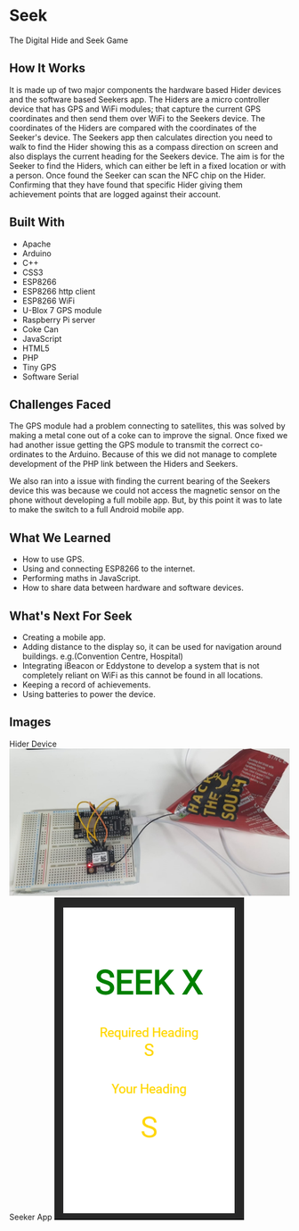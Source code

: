 # Seek
The Digital Hide and Seek Game

## How It Works
It is made up of two major components the hardware based Hider devices and the software based Seekers app. The Hiders are a micro controller device that has GPS and WiFi modules; that capture the current GPS coordinates and then send them over WiFi to the Seekers device. The coordinates of the Hiders are compared with the coordinates of the Seeker's device. The Seekers app then calculates direction you need to walk to find the Hider showing this as a compass direction on screen and also displays the current heading for the Seekers device. The aim is for the Seeker to find the Hiders, which can either be left in a fixed location or with a person. Once found the Seeker can scan the NFC chip on the Hider. Confirming that they have found that specific Hider giving them achievement points that are logged against their account.

## Built With
* Apache
* Arduino
* C++
* CSS3
* ESP8266
* ESP8266 http client
* ESP8266 WiFi
* U-Blox 7 GPS module
* Raspberry Pi server
* Coke Can
* JavaScript
* HTML5
* PHP
* Tiny GPS
* Software Serial

## Challenges Faced
The GPS module had a problem connecting to satellites, this was solved by making a metal cone out of a coke can to improve the signal. Once fixed we had another issue getting the GPS module to transmit the correct co-ordinates to the Arduino. Because of this we did not manage to complete development of the PHP link between the Hiders and Seekers.

We also ran into a issue with finding the current bearing of the Seekers device this was because we could not access the magnetic sensor on the phone without developing a full mobile app. But, by this point it was to late to make the switch to a full Android mobile app.

## What We Learned
* How to use GPS.
* Using and connecting ESP8266 to the internet.
* Performing maths in JavaScript.
* How to share data between hardware and software devices.

## What's Next For Seek
* Creating a mobile app.
* Adding distance to the display so, it can be used for navigation around       buildings. e.g.(Convention Centre, Hospital)
* Integrating iBeacon or Eddystone to develop a system that is not completely reliant on WiFi as this cannot be found in all locations.
* Keeping a record of achievements.
* Using batteries to power the device.

## Images
Hider Device
![Hider](screenshots/hider.PNG)
Seeker App
![Seeker](screenshots/seeker.PNG)
